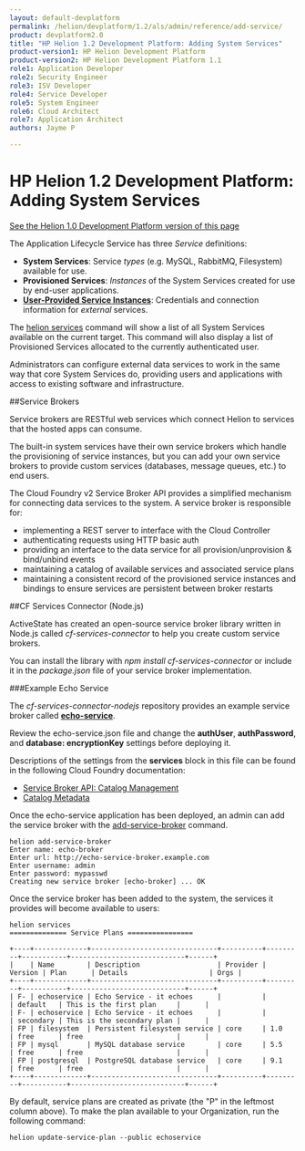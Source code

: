 ```yaml
---
layout: default-devplatform
permalink: /helion/devplatform/1.2/als/admin/reference/add-service/
product: devplatform2.0
title: "HP Helion 1.2 Development Platform: Adding System Services"
product-version1: HP Helion Development Platform
product-version2: HP Helion Development Platform 1.1
role1: Application Developer
role2: Security Engineer
role3: ISV Developer 
role4: Service Developer
role5: System Engineer
role6: Cloud Architect
role7: Application Architect
authors: Jayme P

---
```

<!--UNDER REVISION-->

# HP Helion 1.2 Development Platform: Adding System Services[](#adding-system-services "Permalink to this headline")
[See the Helion 1.0 Development Platform version of this page](/als/v1/admin/reference/add-service/)

The Application Lifecycle Service has three *Service* definitions:

-   **System Services**: Service *types* (e.g. MySQL, RabbitMQ, Filesystem) available for use.
-   **Provisioned Services**: *Instances* of the System Services created for use by end-user applications.
-   [**User-Provided Service Instances**](/helion/devplatform/1.2/als/user/services/user-provided/): Credentials and connection information for *external* services.

The [helion services](/helion/devplatform/1.2/als/user/reference/client-ref/#command-services) command will show a list of all System Services available on the current target. This command will also display a list of Provisioned Services allocated to the currently authenticated user.

Administrators can configure external data services to work in the same way that core System Services do, providing users and applications with access to existing software and infrastructure.

##Service Brokers

Service brokers are RESTful web services which connect Helion to services that the hosted apps can consume.

The built-in system services have their own service brokers which handle the provisioning of service instances, but you can add your own service brokers to provide custom services (databases, message queues, etc.) to end users.

The Cloud Foundry v2 Service Broker API provides a simplified mechanism for connecting data services to the system. A service broker is responsible for:

- implementing a REST server to interface with the Cloud Controller
- authenticating requests using HTTP basic auth
- providing an interface to the data service for all provision/unprovision & bind/unbind events
- maintaining a catalog of available services and associated service plans
- maintaining a consistent record of the provisioned service instances and bindings to ensure services are persistent between broker restarts

##CF Services Connector (Node.js)

ActiveState has created an open-source service broker library written in Node.js called *cf-services-connector* to help you create custom service brokers.

You can install the library with *npm install cf-services-connector* or include it in the *package.json* file of your service broker implementation. 

###Example Echo Service

The *cf-services-connector-nodejs* repository provides an example service broker called [**echo-service**](https://github.com/ActiveState/cf-services-connector-nodejs/tree/master/example/echo-service).

Review the echo-service.json file and change the **authUser**, **authPassword**, and **database: encryptionKey**  settings before deploying it.

Descriptions of the settings from the **services** block in this file can be found in the following Cloud Foundry documentation:

- [Service Broker API: Catalog Management](http://docs.cloudfoundry.org/services/api.html#catalog-mgmt)
- [Catalog Metadata](http://docs.cloudfoundry.org/services/catalog-metadata.html)

Once the echo-service application has been deployed, an admin can add the service broker with the [add-service-broker](/helion/devplatform/1.2/als/user/reference/client-ref/#command-add-service-broker) command.

	helion add-service-broker
	Enter name: echo-broker
	Enter url: http://echo-service-broker.example.com
	Enter username: admin
	Enter password: mypasswd
	Creating new service broker [echo-broker] ... OK


Once the service broker has been added to the system, the services it provides will become available to users:

	helion services
	============== Service Plans ================
	
	+----+-------------+-------------------------------+----------+---------+-----------+----------------------------+------+
	|    | Name        | Description                   | Provider | Version | Plan      | Details                    | Orgs |
	+----+-------------+-------------------------------+----------+---------+-----------+----------------------------+------+
	| F- | echoservice | Echo Service - it echoes      |          |         | default   | This is the first plan     |      |
	| F- | echoservice | Echo Service - it echoes      |          |         | secondary | This is the secondary plan |      |
	| FP | filesystem  | Persistent filesystem service | core     | 1.0     | free      | free                       |      |
	| FP | mysql       | MySQL database service        | core     | 5.5     | free      | free                       |      |
	| FP | postgresql  | PostgreSQL database service   | core     | 9.1     | free      | free                       |      |
	+----+-------------+-------------------------------+----------+---------+-----------+----------------------------+------+


By default, service plans are created as private (the "P" in the leftmost column above). To make the plan available to your Organization, run the following command:

	helion update-service-plan --public echoservice
